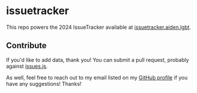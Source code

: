 # issuetracker

This repo powers the 2024 IssueTracker available at [issuetracker.aiden.lgbt](https://issuetracker.aiden.lgbt/).

## Contribute
If you'd like to add data, thank you! You can submit a pull request, probably against [issues.js](https://github.com/aidenmitchell/issuetracker/blob/main/src/issues.js).

As well, feel free to reach out to my email listed on my [GitHub profile](https://github.com/aidenmitchell) if you have any suggestions! Thanks!
